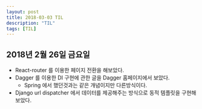 ```yaml
---
layout: post
title: 2018-03-03 TIL
description: "TIL"
tags: [TIL]
---
```

## 2018년 2월 26일 금요일
- React-router 를 이용한 페이지 전환을 해보았다.
- Dagger 를 이용한 DI 구현에 관한 글을 Dagger 홈페이지에서 보았다.
  - Spring 에서 했던것과는 같은 개념이지만 다른방식이다.
- Django url dispatcher 에서 데이터를 제공해주는 방식으로 동적 템플릿을 구현해보았다.
